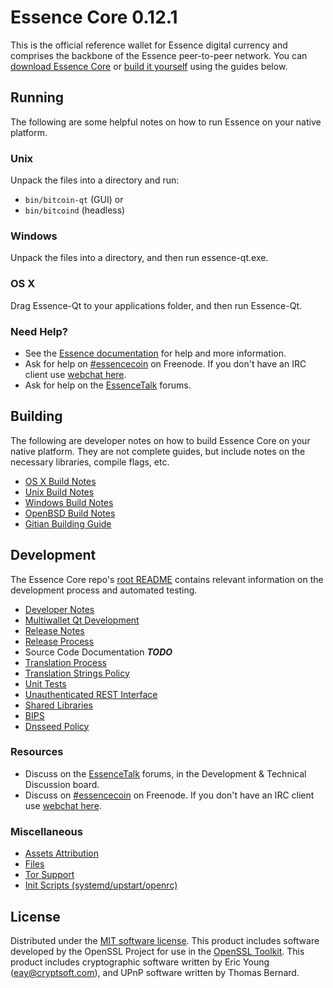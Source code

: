 Essence Core 0.12.1
=====================

This is the official reference wallet for Essence digital currency and comprises the backbone of the Essence peer-to-peer network. You can [download Essence Core](https://www.essence.org/downloads/) or [build it yourself](#building) using the guides below.

Running
---------------------
The following are some helpful notes on how to run Essence on your native platform.

### Unix

Unpack the files into a directory and run:

- `bin/bitcoin-qt` (GUI) or
- `bin/bitcoind` (headless)

### Windows

Unpack the files into a directory, and then run essence-qt.exe.

### OS X

Drag Essence-Qt to your applications folder, and then run Essence-Qt.

### Need Help?

* See the [Essence documentation](https://essencecoin.atlassian.net/wiki/display/DOC)
for help and more information.
* Ask for help on [#essencecoin](http://webchat.freenode.net?channels=essencecoin) on Freenode. If you don't have an IRC client use [webchat here](http://webchat.freenode.net?channels=essencecoin).
* Ask for help on the [EssenceTalk](https://essencetalk.org/) forums.

Building
---------------------
The following are developer notes on how to build Essence Core on your native platform. They are not complete guides, but include notes on the necessary libraries, compile flags, etc.

- [OS X Build Notes](build-osx.md)
- [Unix Build Notes](build-unix.md)
- [Windows Build Notes](build-windows.md)
- [OpenBSD Build Notes](build-openbsd.md)
- [Gitian Building Guide](gitian-building.md)

Development
---------------------
The Essence Core repo's [root README](/README.md) contains relevant information on the development process and automated testing.

- [Developer Notes](developer-notes.md)
- [Multiwallet Qt Development](multiwallet-qt.md)
- [Release Notes](release-notes.md)
- [Release Process](release-process.md)
- Source Code Documentation ***TODO***
- [Translation Process](translation_process.md)
- [Translation Strings Policy](translation_strings_policy.md)
- [Unit Tests](unit-tests.md)
- [Unauthenticated REST Interface](REST-interface.md)
- [Shared Libraries](shared-libraries.md)
- [BIPS](bips.md)
- [Dnsseed Policy](dnsseed-policy.md)

### Resources
* Discuss on the [EssenceTalk](https://essencetalk.org/) forums, in the Development & Technical Discussion board.
* Discuss on [#essencecoin](http://webchat.freenode.net/?channels=essencecoin) on Freenode. If you don't have an IRC client use [webchat here](http://webchat.freenode.net/?channels=essencecoin).

### Miscellaneous
- [Assets Attribution](assets-attribution.md)
- [Files](files.md)
- [Tor Support](tor.md)
- [Init Scripts (systemd/upstart/openrc)](init.md)

License
---------------------
Distributed under the [MIT software license](http://www.opensource.org/licenses/mit-license.php).
This product includes software developed by the OpenSSL Project for use in the [OpenSSL Toolkit](https://www.openssl.org/). This product includes
cryptographic software written by Eric Young ([eay@cryptsoft.com](mailto:eay@cryptsoft.com)), and UPnP software written by Thomas Bernard.
